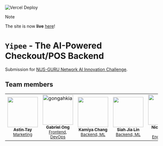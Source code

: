 ![Vercel Deploy](https://deploy-badge.vercel.app/vercel/nus-ai-innovation-challenge-2025)

> [!NOTE]
> The site is now **live** [here](https://nus-ai-innovation-challenge-2025.vercel.app)!

# `Yipee` - The AI-Powered Checkout/POS Backend

Submission for [NUS-GURU Network AI Innovation Challenge](https://www.sg-innovationchallenge.org/Challenge).

## Team members

<table>
	<tbody>
        <tr>
            <td align="center">
                <a href="https://github.com/a-stint">
                    <img src="https://avatars.githubusercontent.com/u/149822619?v=4" width="100;" alt=""/>
                    <br />
                    <sub><b>Astin Tay</b></sub>
                </a>
                <br />
                <sub><a href="">Marketing<a></sub>
            </td> 
            <td align="center">
                <a href="https://www.linkedin.com/in/gabriel-zmong/">
                    <img src="https://avatars.githubusercontent.com/u/117062305?v=4" width="100;" alt="gongahkia"/>
                    <br />
                    <sub><b>Gabriel Ong</b></sub>
                </a>
                <br />
                <sub><a href="./Frontend/">Frontend, DevOps<a></sub>
            </td>
            <td align="center">
                <a href="https://github.com/rose-cider">
                    <img src="https://avatars.githubusercontent.com/u/158392101?v=4" width="100;" alt=""/>
                    <br />
                    <sub><b>Kamiya Chang</b></sub>
                </a>
                <br />
                <sub><a href="./Backend/">Backend, ML<a></sub>
            </td>
            <td align="center">
                <a href="https://github.com/SJL1504">
                    <img src="https://avatars.githubusercontent.com/u/161947563?v=4" width="100;" alt=""/>
                    <br />
                    <sub><b>Siah Jia Lin</b></sub>
                </a>
                <br />
                <sub><a href="./Backend/">Backend, ML<a></sub>
            </td>
            <td align="center">
                <a href="https://github.com/kybuno">
                    <img src="https://avatars.githubusercontent.com/u/96574567?v=4" width="100;" alt=""/>
                    <br />
                    <sub><b>Nichole Bun</b></sub>
                </a>
                <br />
                <sub><a href="">Data Engineering<a></sub>
            </td>
        </tr>
	</tbody>
</table>
